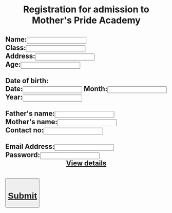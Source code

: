 <html>
<body background=" C:\Users\Basanta\Documents\background image.png">
<center><h1>Registration for admission to Mother's Pride Academy</h1></center>
<form><h2>
Name:<input type="text"><br>
Class:<input type="number"><br>
Address:<input type="text"><br>
Age:<input type="number"><br><br>
Date of birth:<br>
Date:<input type="number">
Month:<input type="number">
Year:<input type="number"<br><br><br>
Father's name:<input type="text"><br>
Mother's name:<input type="text"><br>
Contact no:<input type="number"><br><br>
Email Address:<input type="text"><br>
Password:<input type="password">
<center><a href="https://manganba.github.io/">View details</a></h2><br>
<a href="submit form.html"><button type="button"><h1><center>Submit</center>
  
  </h1></a>
  
  
</form>
</body>
</html>


